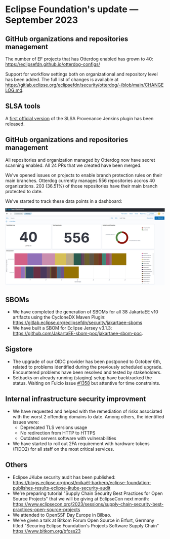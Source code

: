 # Eclipse Foundation's update — September 2023

## GitHub organizations and repositories management

The number of EF projects that has Otterdog enabled has grown to 40: https://eclipsefdn.github.io/otterdog-configs/

Support for workflow settings both on organizational and repository level has been added. The full list of changes is available at https://gitlab.eclipse.org/eclipsefdn/security/otterdog/-/blob/main/CHANGELOG.md.

## SLSA tools

A [first official version](https://plugins.jenkins.io/slsa/releases) of the SLSA Provenance Jenkins plugin has been released.

## GitHub organizations and repositories management

All repositories and organization managed by Otterdog now have secret scanning enabled. All 24 PRs that we created have been merged.

We've opened issues on projects to enable branch protection rules on their main branches. Otterdog currently manages 556 repositories accros 40 organizations. 203 (36.51%) of those repositories have their main branch protected to date.

We've started to track these data points in a dashboard:

![Branch protection dashboard](pic-2023-09/branch-protection-dash.png)

## SBOMs

* We have completed the generation of SBOMs for all 38 JakartaEE v10 artifacts using the CycloneDX Maven Plugin: https://gitlab.eclipse.org/eclipsefdn/security/jakartaee-sboms
* We have built a SBOM for Eclipse Jersey v3.1.3: https://github.com/JakartaEE-sbom-poc/jakartaee-sbom-poc.

## Sigstore

* The upgrade of our OIDC provider has been postponed to October 6th, related to problems identified during the previously scheduled upgrade. Encountered problems have been resolved and tested by stakeholders.
* Setbacks on already running (staging) setup have backtracked the status. Waiting on Fulcio issue [#1358](https://github.com/sigstore/fulcio/issues/1358) but attentive for time constraints.

## Internal infrastructure security improvment 

* We have requested and helped with the remediation of risks associated with the worst 2 offending domains to date. Among others, the identified issues were:
  * Deprecated TLS versions usage
  * No redirection from HTTP to HTTPS
  * Outdated servers software with vulnerabilities
* We have started to roll out 2FA requirement with hardware tokens (FIDO2) for all staff on the most critical services.

## Others

* Eclipse JKube security audit has been published: https://blogs.eclipse.org/post/mikaël-barbero/eclipse-foundation-publishes-results-eclipse-jkube-security-audit
* We're preparing tutorial "Supply Chain Security Best Practices for Open Source Projects" that we will be giving at EclipseCon next month: https://www.eclipsecon.org/2023/sessions/supply-chain-security-best-practices-open-source-projects
* We attended to OpenSSF Day Europe in Bilbao.
* We've given a talk at Bitkom Forum Open Source in Erfurt, Germany titled "Securing Eclipse Foundation's Projects Software Supply Chain" https://www.bitkom.org/bfoss23
